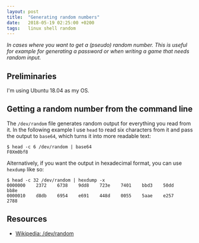 ```yaml
---
layout: post
title:  "Generating random numbers"
date:   2018-05-19 02:25:00 +0200
tags:   linux shell random
---
```

*In cases where you want to get a (pseudo) random number. This is useful for example for
generating a password or when writing a game that needs random input.*

## Preliminaries
I'm using Ubuntu 18.04 as my OS.

## Getting a random number from the command line
The `/dev/random` file generates random output for everything you read from it.
In the following example I use `head` to read six characters from it and pass the output
to `base64`, which turns it into more readable text:

```console
$ head -c 6 /dev/random | base64
F0Xm0bf8
```

Alternatively, if you want the output in hexadecimal format, you can use `hexdump` like so:

```console
$ head -c 32 /dev/random | hexdump -x
0000000    2372    6738    9dd8    723e    7401    bbd3    50dd    bb8e
0000010    d8db    6954    e691    448d    0055    5aae    e257    2788
```


## Resources
- [Wikipedia: /dev/random][wikipedia]

[wikipedia]: https://en.wikipedia.org/wiki//dev/random
